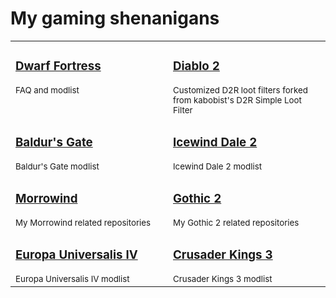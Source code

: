 # My gaming shenanigans

<table>
  <tr>
    <td width="50%" valign="top">
      <h3><a href="https://github.com/the-overdriven/Dwarf-Fortress-stuff">Dwarf Fortress</a></h3>
      <sup>FAQ and modlist</sup>
    </td>
    <td width="50%" valign="top">
      <h3><a href="https://github.com/the-overdriven/D2R-simple-loot-filter-custom">Diablo 2</a></h3>
      <sup>Customized D2R loot filters forked from kabobist's D2R Simple Loot Filter</sup>
    </td>
  </tr>
  <tr>
    <td width="50%" valign="top">
      <h3><a href="https://github.com/the-overdriven/Baldurs-Gate-modlist">Baldur's Gate</a></h3>
      <sup>Baldur's Gate modlist</sup>
    </td>
    <td width="50%" valign="top">
      <h3><a href="https://github.com/the-overdriven/Icewind-Dale-2-modlist">Icewind Dale 2</a></h3>
      <sup>Icewind Dale 2 modlist</sup>
    </td>
  </tr>
  <tr>
    <td width="50%" valign="top">
      <h3><a href="https://github.com/the-overdriven?tab=repositories&q=mw">Morrowind</a></h3>
      <sup>My Morrowind related repositories</sup>
    </td>
    <td width="50%" valign="top">
      <h3><a href="https://github.com/the-overdriven?tab=repositories&q=G2">Gothic 2</a></h3>
      <sup>My Gothic 2 related repositories</sup>
    </td>
  </tr>
  <tr>
    <td width="50%" valign="top">
      <h3><a href="https://github.com/the-overdriven/Europa-Universalis-4-modlist">Europa Universalis IV</a></h3>
      <sup>Europa Universalis IV modlist</sup>
    </td>
    <td width="50%" valign="top">
      <h3><a href="https://github.com/the-overdriven/Crusader-Kings-3-modlist">Crusader Kings 3</a></h3>
      <sup>Crusader Kings 3 modlist</sup>
    </td>
  </tr>
</table>
